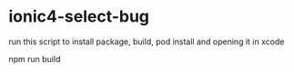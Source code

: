 # ionic4-select-bug

run this script to install package, build, pod install and opening it in xcode

npm run build
